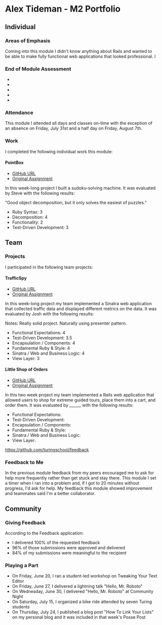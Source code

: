 # Alex Tideman - M2 Portfolio

## Individual

### Areas of Emphasis

Coming into this module I didn't know anything about Rails and wanted to be able to make
fully functional web applications that looked professional. I

### End of Module Assessment

*
*
*
*
*

### Attendance

This module I attended all days and classes on-time with the exception of an
absence on Friday, July 31st and a half day on Friday, August 7th.

### Work

I completed the following individual work this module:

#### PointBox

* [GitHub URL](https://github.com/jcasimir/robodoku)
* [Original Assignment](http://github.com/turingschool/challenges/robodoku.markdown)

In this week-long project I built a sudoku-solving machine. It was
evaluated by Steve with the following results:

"Good object decomposition, but it only solves the easiest of puzzles."

* Ruby Syntax: 3
* Decomposition: 4
* Functionality: 2
* Test-Driven Development: 3

## Team

### Projects

I participated in the following team projects:

#### TrafficSpy

* [GitHub URL](https://github.com/imwithsam/traffic-spy)
* [Original Assignment](http://github.com/turingschool/challenges/traffic_spy.markdown)

In this week-long project my team implemented a Sinatra web application that collected traffic data
and displayed different metrics on the data. It was evaluated by Josh with the following results:

 Notes: Really solid project. Naturally using presenter pattern.

* Functional Expectations: 4
* Test-Driven Development: 3.5
* Encapsulation / Components: 4
* Fundamental Ruby & Style: 4
* Sinatra / Web and Business Logic: 4
* View Layer: 3

#### Little Shop of Orders

* [GitHub URL](https://github.com/Alex-Tideman/endangerous_outfitters)
* [Original Assignment](http://github.com/turingschool/challenges/traffic_spy.markdown)

In this two week project my team implemented a Rails web application that allowed users to shop for
extreme guided tours, place them into a cart, and order them.
It was evaluated by ______ with the following results:

* Functional Expectations:
* Test-Driven Development:
* Encapsulation / Components:
* Fundamental Ruby & Style:
* Sinatra / Web and Business Logic:
* View Layer:

https://github.com/turingschool/feedback

### Feedback to Me

In the previous module feedback from my peers encouraged me to ask for help
more frequently rather than get stuck and stay there. This module I set a timer
when I ran into a problem and, if I got to 20 minutes without progress, I'd ask
for help. My feedback this module showed improvement and teammates said I'm a
better collaborator.

## Community

### Giving Feedback

According to the Feedback application:

* I delivered 100% of the requested feedback
* 96% of those submissions were approved and delivered
* 84% of my submissions were meaningful to the recipient

### Playing a Part

* On Friday, June 20, I ran a student-led workshop on Tweaking Your Text Editor
* On Friday, June 27, I delivered a lightning talk "Hello, Mr. Roboto"
* On Wednesday, June 30, I delivered "Hello, Mr. Roboto" at Community Night
* On Saturday, July 15, I organized a bike ride attended by seven Turing students
* On Thursday, July 24, I published a blog post "How To Link Your Lists" on my
personal blog and it was included in that week's Posse Post
